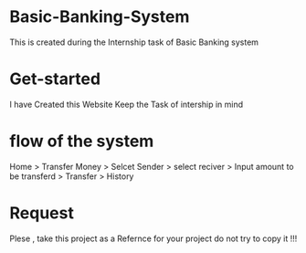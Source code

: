 # Basic-Banking-System

This is created during the Internship task of Basic Banking system 

# Get-started 

I have Created this Website Keep the Task of intership in  mind 

# flow of the system 

Home > Transfer Money > Selcet Sender > select reciver > Input amount to be transferd > Transfer > History

#  Request 

Plese , take this project as a Refernce for your project do not try to copy it !!!
